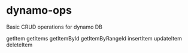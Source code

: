 # dynamo-ops
Basic CRUD operations for dynamo DB

getItem
getItems
getItemById
getItemByRangeId
insertItem
updateItem
deleteItem